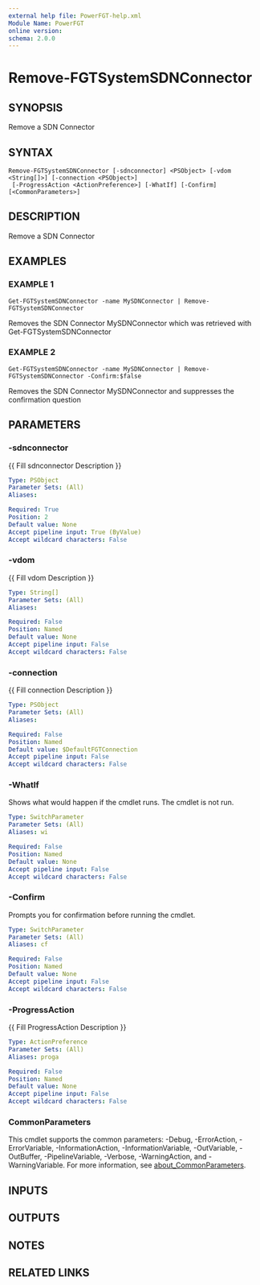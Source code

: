 ```yaml
---
external help file: PowerFGT-help.xml
Module Name: PowerFGT
online version:
schema: 2.0.0
---
```


# Remove-FGTSystemSDNConnector

## SYNOPSIS
Remove a SDN Connector

## SYNTAX

```
Remove-FGTSystemSDNConnector [-sdnconnector] <PSObject> [-vdom <String[]>] [-connection <PSObject>]
 [-ProgressAction <ActionPreference>] [-WhatIf] [-Confirm] [<CommonParameters>]
```

## DESCRIPTION
Remove a SDN Connector

## EXAMPLES

### EXAMPLE 1
```
Get-FGTSystemSDNConnector -name MySDNConnector | Remove-FGTSystemSDNConnector
```

Removes the SDN Connector MySDNConnector which was retrieved with Get-FGTSystemSDNConnector

### EXAMPLE 2
```
Get-FGTSystemSDNConnector -name MySDNConnector | Remove-FGTSystemSDNConnector -Confirm:$false
```

Removes the SDN Connector MySDNConnector and suppresses the confirmation question

## PARAMETERS

### -sdnconnector
{{ Fill sdnconnector Description }}

```yaml
Type: PSObject
Parameter Sets: (All)
Aliases:

Required: True
Position: 2
Default value: None
Accept pipeline input: True (ByValue)
Accept wildcard characters: False
```

### -vdom
{{ Fill vdom Description }}

```yaml
Type: String[]
Parameter Sets: (All)
Aliases:

Required: False
Position: Named
Default value: None
Accept pipeline input: False
Accept wildcard characters: False
```

### -connection
{{ Fill connection Description }}

```yaml
Type: PSObject
Parameter Sets: (All)
Aliases:

Required: False
Position: Named
Default value: $DefaultFGTConnection
Accept pipeline input: False
Accept wildcard characters: False
```

### -WhatIf
Shows what would happen if the cmdlet runs.
The cmdlet is not run.

```yaml
Type: SwitchParameter
Parameter Sets: (All)
Aliases: wi

Required: False
Position: Named
Default value: None
Accept pipeline input: False
Accept wildcard characters: False
```

### -Confirm
Prompts you for confirmation before running the cmdlet.

```yaml
Type: SwitchParameter
Parameter Sets: (All)
Aliases: cf

Required: False
Position: Named
Default value: None
Accept pipeline input: False
Accept wildcard characters: False
```

### -ProgressAction
{{ Fill ProgressAction Description }}

```yaml
Type: ActionPreference
Parameter Sets: (All)
Aliases: proga

Required: False
Position: Named
Default value: None
Accept pipeline input: False
Accept wildcard characters: False
```

### CommonParameters
This cmdlet supports the common parameters: -Debug, -ErrorAction, -ErrorVariable, -InformationAction, -InformationVariable, -OutVariable, -OutBuffer, -PipelineVariable, -Verbose, -WarningAction, and -WarningVariable. For more information, see [about_CommonParameters](http://go.microsoft.com/fwlink/?LinkID=113216).

## INPUTS

## OUTPUTS

## NOTES

## RELATED LINKS
